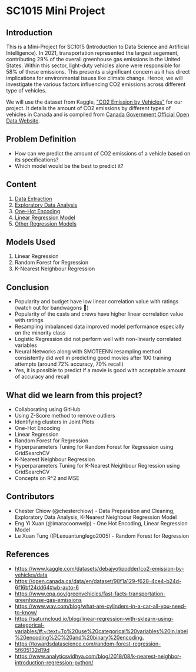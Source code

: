 # SC1015 Mini Project 

## Introduction

This is a Mini-Project for SC1015 (Introduction to Data Science and Artificial Intelligence). In 2021, transportation represented the largest segement, contributing 29% of the overall greenhouse gas emissions in the United States. Within this sector, light-duty vehicles alone were responsible for 58% of these emissions. This presents a significant concern as it has direct implications for environmental issues like climate change. Hence, we will investigate the various factors influencing CO2 emissions across different type of vehicles.

We will use the dataset from Kaggle, ["CO2 Emission by Vehicles"](https://www.kaggle.com/datasets/debajyotipodder/co2-emission-by-vehicles/data) for our project. It details the amount of CO2 emissions by different types of vehicles in Canada and is compiled from [Canada Government Official Open Data Website](https://open.canada.ca/data/en/dataset/98f1a129-f628-4ce4-b24d-6f16bf24dd64#wb-auto-6).

## Problem Definition

- How can we predict the amount of CO2 emissions of a vehicle based on its specifications?
- Which model would be the best to predict it?

## Content
1. [Data Extraction](https://github.com/imaracoonwelp/SC1015-Project/blob/main/Data%20Preparation%20and%20Cleaning.ipynb)
2. [Exploratory Data Analysis](https://github.com/imaracoonwelp/SC1015-Project/blob/main/Exploratory%20Data%20Analysis.ipynb)
3. [One-Hot Encoding](https://github.com/imaracoonwelp/SC1015-Project/blob/main/One%20Hot%20Encoding.ipynb)
4. [Linear Regression Model](https://github.com/imaracoonwelp/SC1015-Project/blob/main/Linear%20Regression%20Models.ipynb)
5. [Other Regression Models](https://github.com/imaracoonwelp/SC1015-Project/blob/main/Other%20Regression%20Models.ipynb)

## Models Used

1. Linear Regression
2. Random Forest for Regression
3. K-Nearest Neighbour Regression

## Conclusion

- Popularity and budget have low linear correlation value with ratings (watch out for bandwagons 🤣)
- Popularity of the casts and crews have higher linear correlation value with ratings
- Resampling imbalanced data improved model performance especially on the minority class
- Logistic Regression did not perform well with non-linearly correlated variables
- Neural Networks along with SMOTEENN resampling method consistently did well in predicting good movies after 100 training attempts (around 72% accuracy, 70% recall)
- Yes, it is possible to predict if a movie is good with acceptable amount of accuracy and recall

## What did we learn from this project?

- Collaborating using GitHub
- Using Z-Score method to remove outliers
- Identifying clusters in Joint Plots
- One-Hot Encoding
- Linear Regression
- Random Forest for Regression 
- Hyperparameters Tuning for Random Forest for Regression using GridSearchCV
- K-Nearest Neighbour Regression
- Hyperparameters Tuning for K-Nearest Neighbour Regression using GridSearchCV
- Concepts on R^2 and MSE

## Contributors

- Chester Chiow (@chesterchiow) - Data Preparation and Cleaning, Exploratory Data Analysis, K-Nearest Neighbour Regression Model
- Eng Yi Xuan (@imaracoonwelp) - One Hot Encoding, Linear Regression Model 
- Le Xuan Tung (@Lexuantunglego2005) - Random Forest for Regression

## References

- <https://www.kaggle.com/datasets/debajyotipodder/co2-emission-by-vehicles/data>
- <https://open.canada.ca/data/en/dataset/98f1a129-f628-4ce4-b24d-6f16bf24dd64#wb-auto-6>
- <https://www.epa.gov/greenvehicles/fast-facts-transportation-greenhouse-gas-emissions>
- <https://www.way.com/blog/what-are-cylinders-in-a-car-all-you-need-to-know/>
- <https://saturncloud.io/blog/linear-regression-with-sklearn-using-categorical-variables/#:~:text=To%20use%20categorical%20variables%20in,label%20encoding%2C%20and%20binary%20encoding.>
- <https://towardsdatascience.com/random-forest-regression-5f605132d19d>
- <https://www.analyticsvidhya.com/blog/2018/08/k-nearest-neighbor-introduction-regression-python/>



